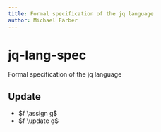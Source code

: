 ```yaml
---
title: Formal specification of the jq language
author: Michael Färber
---
```


# jq-lang-spec

Formal specification of the jq language

<div style="display:none">
First, let us define syntax for a few operators:
$
\DeclareMathOperator{\assign}{=}
\DeclareMathOperator{\update}{\models}
$
</div>

## Update

* $f \assign g$
* $f \update g$
